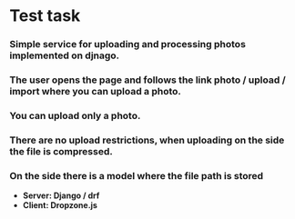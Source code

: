 # Test task

### Simple service for uploading and processing photos implemented on djnago.
### The user opens the page and follows the link photo / upload / import where you can upload a photo.
### You can upload only a photo.
### There are no upload restrictions, when uploading on the side the file is compressed.
### On the side there is a model where the file path is stored

* **Server: Django / drf**
* **Client: Dropzone.js**

